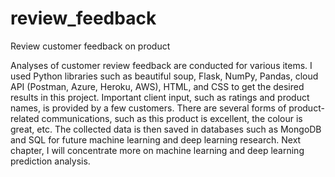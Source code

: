 # review_feedback
Review customer feedback on product

Analyses of customer review feedback are conducted for various items. I used Python libraries such as beautiful soup, Flask, NumPy, Pandas, cloud API (Postman, Azure, Heroku, AWS), HTML, and CSS to get the desired results in this project. Important client input, such as ratings and product names, is provided by a few customers. There are several forms of product-related communications, such as this product is excellent, the colour is great, etc. The collected data is then saved in databases such as MongoDB and SQL for future machine learning and deep learning research. Next chapter, I will concentrate more on machine learning and deep learning prediction analysis.

